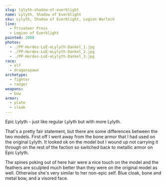 ```yaml
---
slug: lylyth-shadow-of-everblight
name: Lylyth, Shadow of Everblight
sku: Lylyth, Shadow of Everblight, Legion Warlock
line:
  - Privateer Press
  - Legion of Everblight
painted: 2008
photos:
  - ./PP-Hordes-LoE-eLylyth-Dankel_1.jpg
  - ./PP-Hordes-LoE-eLylyth-Dankel_2.jpg
  - ./PP-Hordes-LoE-eLylyth-Dankel_3.jpg
race:
  - elf
  - dragonspawn
archetype:
  - fighter
  - ranger
weapons:
  - bow
armor:
  - plate
  - cloak
---
```


Epic Lylyth - just like regular Lylyth but with more Lylyth.

That's a pretty fair statement, but there are some differences between the two models. First off I went away from the bone armor that I had used on the original Lylyth. It looked ok on the model but I wound up not carrying it through on the rest of the faction so switched back to metallic armor on Epic Lylyth.

The spines poking out of here hair were a nice touch on the model and the feathers are sculpted much better than they were on the original model as well. Otherwise she's very similar to her non-epic self. Blue cloak, bone and metal bow, and a visored face.
